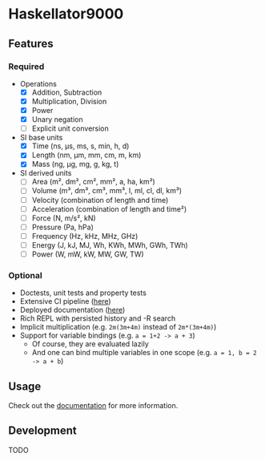 #  Haskellator9000

## Features
### Required

- Operations
    - [x] Addition, Subtraction
    - [x] Multiplication, Division
    - [x] Power
    - [x] Unary negation
    - [ ] Explicit unit conversion
- SI base units
    - [x] Time (ns, µs, ms, s, min, h, d)
    - [x] Length (nm, µm, mm, cm, m, km)
    - [x] Mass (ng, µg, mg, g, kg, t)
- SI derived units
    - [ ] Area (m², dm², cm², mm², a, ha, km²)
    - [ ] Volume (m³, dm³, cm³, mm³, l, ml, cl, dl, km³)
    - [ ] Velocity (combination of length and time)
    - [ ] Acceleration (combination of length and time²)
    - [ ] Force (N, m/s², kN)
    - [ ] Pressure (Pa, hPa)
    - [ ] Frequency (Hz, kHz, MHz, GHz)
    - [ ] Energy (J, kJ, MJ, Wh, KWh, MWh, GWh, TWh)
    - [ ] Power (W, mW, kW, MW, GW, TW)

### Optional

- Doctests, unit tests and property tests
- Extensive CI pipeline ([here](https://gitlab.uni-ulm.de/sp/fp-2/ss24/team1/-/pipelines))
- Deployed documentation ([here](https://haskellator.pietzschmann.org))
- Rich REPL with persisted history and <CTRL>-R search
- Implicit multiplication (e.g. `2m(3m+4m)` instead of `2m*(3m+4m)`)
- Support for variable bindings (e.g. `a = 1+2 -> a + 3`)
    - Of course, they are evaluated lazily
    - And one can bind multiple variables in one scope (e.g. `a = 1, b = 2 -> a + b`)

## Usage

Check out the [documentation](https://haskellator.pietzschmann.org) for more
information.

## Development

TODO
